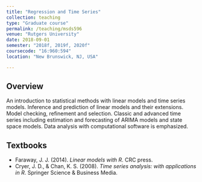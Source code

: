 ```yaml
---
title: "Regression and Time Series"
collection: teaching
type: "Graduate course"
permalink: /teaching/msds596
venue: "Rutgers University"
date: 2018-09-01
semester: "2018f, 2019f, 2020f"
coursecode: "16:960:594"
location: "New Brunswick, NJ, USA"

---
```


 
 
## Overview

An introduction to statistical methods with linear models and time series models. Inference and prediction of linear models and their extensions. Model checking, refinement and selection. Classic and advanced time series including estimation and forecasting of ARIMA models and state space models. Data analysis with computational software is emphasized.

## Textbooks

* Faraway, J. J. (2014). *Linear models with R*. CRC press.
* Cryer, J. D., & Chan, K. S. (2008). *Time series analysis: with applications in R*. Springer Science & Business Media.
